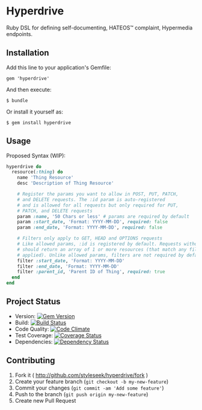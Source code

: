 # Hyperdrive

Ruby DSL for defining self-documenting, HATEOS™ complaint, Hypermedia endpoints.

## Installation

Add this line to your application's Gemfile:

    gem 'hyperdrive'

And then execute:

    $ bundle

Or install it yourself as:

    $ gem install hyperdrive

## Usage

Proposed Syntax (WIP):

```ruby
hyperdrive do
  resource(:thing) do
    name 'Thing Resource'
    desc 'Description of Thing Resource'

    # Register the params you want to allow in POST, PUT, PATCH,
    # and DELETE requests. The :id param is auto-registered
    # and is allowed for all requests but only required for PUT,
    # PATCH, and DELETE requests
    param :name, '50 Chars or less' # params are required by default
    param :start_date, 'Format: YYYY-MM-DD', required: false
    param :end_date, 'Format: YYYY-MM-DD', required: false

    # Filters only apply to GET, HEAD and OPTIONS requests
    # Like allowed params, :id is registered by default. Requests without an ID
    # should return an array of 1 or more resources (that match any filters
    # applied). Unlike allowed params, filters are not required by default.
    filter :start_date, 'Format: YYYY-MM-DD'
    filter :end_date, 'Format: YYYY-MM-DD'
    filter :parent_id, 'Parent ID of Thing', required: true
  end
end
```

## Project Status

- Version: [![Gem Version](https://badge.fury.io/rb/hyperdrive.png)](http://badge.fury.io/rb/hyperdrive)
- Build: [![Build Status](https://secure.travis-ci.org/styleseek/hyperdrive.png?branch=master)](https://travis-ci.org/styleseek/hyperdrive)
- Code Quality: [![Code Climate](https://codeclimate.com/github/styleseek/hyperdrive.png)](https://codeclimate.com/github/styleseek/hyperdrive)
- Test Coverage: [![Coverage Status](https://coveralls.io/repos/styleseek/hyperdrive/badge.png)](https://coveralls.io/r/styleseek/hyperdrive)
- Dependencies: [![Dependency Status](https://gemnasium.com/styleseek/hyperdrive.png)](https://gemnasium.com/styleseek/hyperdrive)

## Contributing

1. Fork it ( http://github.com/styleseek/hyperdrive/fork )
2. Create your feature branch (`git checkout -b my-new-feature`)
3. Commit your changes (`git commit -am 'Add some feature'`)
4. Push to the branch (`git push origin my-new-feature`)
5. Create new Pull Request
